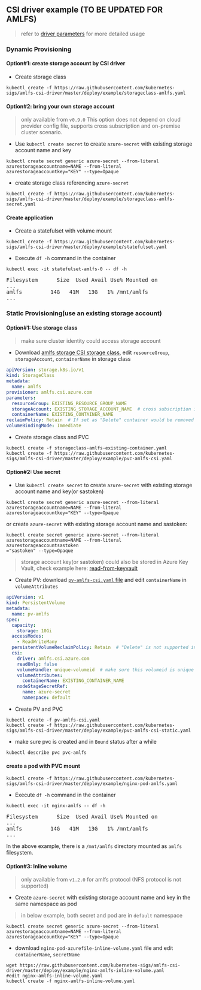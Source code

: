 ## CSI driver example (TO BE UPDATED FOR AMLFS)
> refer to [driver parameters](../../docs/driver-parameters.md) for more detailed usage

### Dynamic Provisioning
#### Option#1: create storage account by CSI driver
 - Create storage class
```console
kubectl create -f https://raw.githubusercontent.com/kubernetes-sigs/amlfs-csi-driver/master/deploy/example/storageclass-amlfs.yaml
```

#### Option#2: bring your own storage account
 > only available from `v0.9.0`
 > This option does not depend on cloud provider config file, supports cross subscription and on-premise cluster scenario.
 - Use `kubectl create secret` to create `azure-secret` with existing storage account name and key
```console
kubectl create secret generic azure-secret --from-literal azurestorageaccountname=NAME --from-literal azurestorageaccountkey="KEY" --type=Opaque
```

 - create storage class referencing `azure-secret`
```console
kubectl create -f https://raw.githubusercontent.com/kubernetes-sigs/amlfs-csi-driver/master/deploy/example/storageclass-amlfs-secret.yaml
```

#### Create application
 - Create a statefulset with volume mount
```console
kubectl create -f https://raw.githubusercontent.com/kubernetes-sigs/amlfs-csi-driver/master/deploy/example/statefulset.yaml
```

 - Execute `df -h` command in the container
```console
kubectl exec -it statefulset-amlfs-0 -- df -h
```
<pre>
Filesystem      Size  Used Avail Use% Mounted on
...
amlfs         14G   41M   13G   1% /mnt/amlfs
...
</pre>

### Static Provisioning(use an existing storage account)
#### Option#1: Use storage class
> make sure cluster identity could access storage account
 - Download [amlfs storage CSI storage class](https://raw.githubusercontent.com/kubernetes-sigs/amlfs-csi-driver/master/deploy/example/storageclass-amlfs-existing-container.yaml), edit `resourceGroup`, `storageAccount`, `containerName` in storage class
```yaml
apiVersion: storage.k8s.io/v1
kind: StorageClass
metadata:
  name: amlfs
provisioner: amlfs.csi.azure.com
parameters:
  resourceGroup: EXISTING_RESOURCE_GROUP_NAME
  storageAccount: EXISTING_STORAGE_ACCOUNT_NAME  # cross subscription is not supported
  containerName: EXISTING_CONTAINER_NAME
reclaimPolicy: Retain  # If set as "Delete" container would be removed after pvc deletion
volumeBindingMode: Immediate
```

 - Create storage class and PVC
```console
kubectl create -f storageclass-amlfs-existing-container.yaml
kubectl create -f https://raw.githubusercontent.com/kubernetes-sigs/amlfs-csi-driver/master/deploy/example/pvc-amlfs-csi.yaml
```

#### Option#2: Use secret
 - Use `kubectl create secret` to create `azure-secret` with existing storage account name and key(or sastoken)
```console
kubectl create secret generic azure-secret --from-literal azurestorageaccountname=NAME --from-literal azurestorageaccountkey="KEY" --type=Opaque
```

or create `azure-secret` with existing storage account name and sastoken:

```console
kubectl create secret generic azure-secret --from-literal azurestorageaccountname=NAME --from-literal azurestorageaccountsastoken
="sastoken" --type=Opaque
```

> storage account key(or sastoken) could also be stored in Azure Key Vault, check example here: [read-from-keyvault](../../docs/read-from-keyvault.md)

 - Create PV: download [`pv-amlfs-csi.yaml` file](https://raw.githubusercontent.com/kubernetes-sigs/amlfs-csi-driver/master/deploy/example/pv-amlfs-csi.yaml) and edit `containerName` in `volumeAttributes`
```yaml
apiVersion: v1
kind: PersistentVolume
metadata:
  name: pv-amlfs
spec:
  capacity:
    storage: 10Gi
  accessModes:
    - ReadWriteMany
  persistentVolumeReclaimPolicy: Retain  # "Delete" is not supported in static provisioning
  csi:
    driver: amlfs.csi.azure.com
    readOnly: false
    volumeHandle: unique-volumeid  # make sure this volumeid is unique in the cluster
    volumeAttributes:
      containerName: EXISTING_CONTAINER_NAME
    nodeStageSecretRef:
      name: azure-secret
      namespace: default
```

 - Create PV and PVC
```console
kubectl create -f pv-amlfs-csi.yaml
kubectl create -f https://raw.githubusercontent.com/kubernetes-sigs/amlfs-csi-driver/master/deploy/example/pvc-amlfs-csi-static.yaml
```

 - make sure pvc is created and in `Bound` status after a while
```console
kubectl describe pvc pvc-amlfs
```

#### create a pod with PVC mount
```console
kubectl create -f https://raw.githubusercontent.com/kubernetes-sigs/amlfs-csi-driver/master/deploy/example/nginx-pod-amlfs.yaml
```

 - Execute `df -h` command in the container
```console
kubectl exec -it nginx-amlfs -- df -h
```
<pre>
Filesystem      Size  Used Avail Use% Mounted on
...
amlfs         14G   41M   13G   1% /mnt/amlfs
...
</pre>

In the above example, there is a `/mnt/amlfs` directory mounted as `amlfs` filesystem.

#### Option#3: Inline volume
 > only available from `v1.2.0` for amlfs protocol (NFS protocol is not supported)
 - Create `azure-secret` with existing storage account name and key in the same namespace as pod
 > in below example, both secret and pod are in `default` namespace
```console
kubectl create secret generic azure-secret --from-literal azurestorageaccountname=NAME --from-literal azurestorageaccountkey="KEY" --type=Opaque
```

 - download `nginx-pod-azurefile-inline-volume.yaml` file and edit `containerName`, `secretName`
```console
wget https://raw.githubusercontent.com/kubernetes-sigs/amlfs-csi-driver/master/deploy/example/nginx-amlfs-inline-volume.yaml
#edit nginx-amlfs-inline-volume.yaml
kubectl create -f nginx-amlfs-inline-volume.yaml
```

